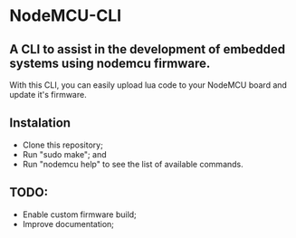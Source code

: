 # NodeMCU-CLI
## A CLI to assist in the development of embedded systems using nodemcu firmware.
With this CLI, you can easily upload lua code to your NodeMCU board and update it's firmware.


## Instalation
- Clone this repository;
- Run "sudo make"; and
- Run "nodemcu help" to see the list of available commands.

## TODO:
- Enable custom firmware build;
- Improve documentation;
